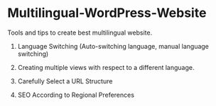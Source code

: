 # Multilingual-WordPress-Website
Tools and  tips to create best multilingual website. 

1. Language Switching (Auto-switching language, manual language switching)

2. Creating multiple views with respect to a different language.

3. Carefully Select a URL Structure

4. SEO According to Regional Preferences
